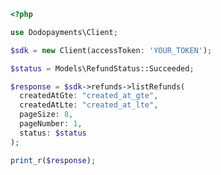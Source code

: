 ```php
<?php

use Dodopayments\Client;

$sdk = new Client(accessToken: 'YOUR_TOKEN');

$status = Models\RefundStatus::Succeeded;

$response = $sdk->refunds->listRefunds(
  createdAtGte: "created_at_gte",
  createdAtLte: "created_at_lte",
  pageSize: 8,
  pageNumber: 1,
  status: $status
);

print_r($response);

```


<!-- This file was generated by liblab | https://liblab.com/ -->